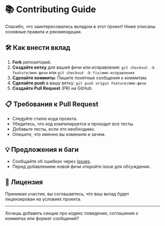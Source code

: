 # 📚 Contributing Guide

Спасибо, что заинтересовались вкладом в этот проект! Ниже описаны основные правила и рекомендации.

## 🛠️ Как внести вклад

1. **Fork** репозиторий.
2. **Создайте ветку** для вашей фичи или исправления:
   `git checkout -b feature/имя-фичи`
   или
   `git checkout -b fix/имя-исправления`
3. **Сделайте коммиты**:
   Пишите понятные сообщения к коммитам.
4. **Сделайте push** в вашу ветку:
   `git push origin feature/имя-фичи`
5. **Создайте Pull Request** (PR) на GitHub.

## 📋 Требования к Pull Request

* Следуйте стилю кода проекта.
* Убедитесь, что код компилируется и проходит все тесты.
* Добавьте тесты, если это необходимо.
* Опишите, что именно вы изменили и зачем.

## 💡 Предложения и баги

* Сообщайте об ошибках через [Issues](https://github.com/ваш-проект/issues).
* Перед добавлением новой фичи откройте issue для обсуждения.

## 📄 Лицензия

Принимая участие, вы соглашаетесь, что ваш вклад будет лицензирован на условиях проекта.

---

Хочешь добавить секции про кодекс поведения, соглашения о коммитах или формат сообщений?
